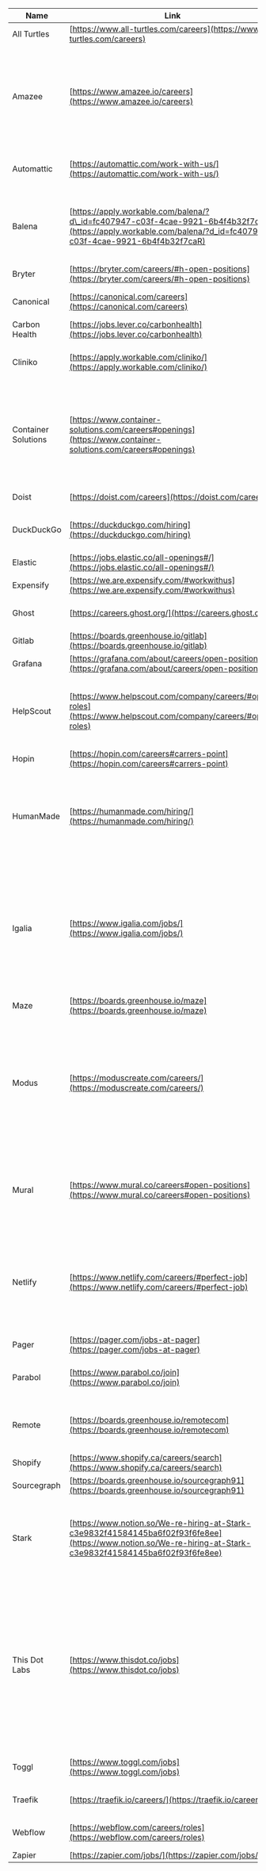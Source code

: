 | Name                | Link                                                                                                                                                            | Where                            | What they do                                                                                                                                                                           | Notes                                                                                           |
| ------------------- | --------------------------------------------------------------------------------------------------------------------------------------------------------------- | -------------------------------- | -------------------------------------------------------------------------------------------------------------------------------------------------------------------------------------- | ----------------------------------------------------------------------------------------------- |
| All Turtles         | [https://www.all-turtles.com/careers](https://www.all-turtles.com/careers)                                                                                      | Global                           | Mission driven product studio                                                                                                                                                          |                                                                                                 |
| Amazee              | [https://www.amazee.io/careers](https://www.amazee.io/careers)                                                                                                  | Global, by region                | Build, run, and scale high-performing and secure sites and web applications on the leading open source WebOps platform.                                                                |                                                                                                 |
| Automattic          | [https://automattic.com/work-with-us/](https://automattic.com/work-with-us/)                                                                                    | Global                           | The team behind Wordpress and Tumblr                                                                                                                                                   |                                                                                                 |
| Balena              | [https://apply.workable.com/balena/?d\_id=fc407947-c03f-4cae-9921-6b4f4b32f7caR](https://apply.workable.com/balena/?d_id=fc407947-c03f-4cae-9921-6b4f4b32f7caR) | Global                           | Technology stack to help you develop, deploy, and manage IoT projects at any scale.                                                                                                    |                                                                                                 |
| Bryter              | [https://bryter.com/careers/#h-open-positions](https://bryter.com/careers/#h-open-positions)                                                                    | Global                           | No code platform                                                                                                                                                                       |                                                                                                 |
| Canonical           | [https://canonical.com/careers](https://canonical.com/careers)                                                                                                  | Global, by region                | Open source goodness, Ubuntu!                                                                                                                                                          |                                                                                                 |
| Carbon Health       | [https://jobs.lever.co/carbonhealth](https://jobs.lever.co/carbonhealth)                                                                                        | Global, by department            | Heathcare                                                                                                                                                                              |                                                                                                 |
| Cliniko             | [https://apply.workable.com/cliniko/](https://apply.workable.com/cliniko/)                                                                                      | Global                           | Healthcare                                                                                                                                                                             | 30 hour weeks, no managers, no meetings                                                         |
| Container Solutions | [https://www.container-solutions.com/careers#openings](https://www.container-solutions.com/careers#openings)                                                    | Global                           | We bring culture, strategy and technology together to make sure your Cloud Native Transformation is done right.                                                                        |                                                                                                 |
| Doist               | [https://doist.com/careers](https://doist.com/careers)                                                                                                          | Global                           | Productivity software                                                                                                                                                                  |                                                                                                 |
| DuckDuckGo          | [https://duckduckgo.com/hiring](https://duckduckgo.com/hiring)                                                                                                  | Global                           | Websearch, but with privacy                                                                                                                                                            | Pay not localised, which is rare                                                                |
| Elastic             | [https://jobs.elastic.co/all-openings#/](https://jobs.elastic.co/all-openings#/)                                                                                |                                  | Free and open search                                                                                                                                                                   |                                                                                                 |
| Expensify           | [https://we.are.expensify.com/#workwithus](https://we.are.expensify.com/#workwithus)                                                                            | Global                           | Expenses software                                                                                                                                                                      |                                                                                                 |
| Ghost               | [https://careers.ghost.org/](https://careers.ghost.org/)                                                                                                        | Global, by timezone              | Web application for publishing                                                                                                                                                         | A nonprofit!                                                                                    |
| Gitlab              | [https://boards.greenhouse.io/gitlab](https://boards.greenhouse.io/gitlab)                                                                                      | Global, by region                | Version control                                                                                                                                                                        |                                                                                                 |
| Grafana             | [https://grafana.com/about/careers/open-positions/](https://grafana.com/about/careers/open-positions/)                                                          | Global                           | Observability                                                                                                                                                                          |                                                                                                 |
| HelpScout           | [https://www.helpscout.com/company/careers/#open-roles](https://www.helpscout.com/company/careers/#open-roles)                                                  | Global                           | Customer Support platform                                                                                                                                                              | Pay not localized, which is rare, aims to pay good US level salaries                            |
| Hopin               | [https://hopin.com/careers#carrers-point](https://hopin.com/careers#carrers-point)                                                                              | Global, by region                | Online events                                                                                                                                                                          |                                                                                                 |
| HumanMade           | [https://humanmade.com/hiring/](https://humanmade.com/hiring/)                                                                                                  | Global, by region                | Wordpress Agency                                                                                                                                                                       | Jobs are labelled by country in short description but job descriptions offer wider hiring goals |
| Igalia              | [https://www.igalia.com/jobs/](https://www.igalia.com/jobs/)                                                                                                    | Global                           | Igalia is an open source consultancy specialized in the development of innovative projects and solutions with desktop, mobile, and web technologies.                                   |                                                                                                 |
| Maze                | [https://boards.greenhouse.io/maze](https://boards.greenhouse.io/maze)                                                                                          | Global, by region                | Testing software                                                                                                                                                                       |                                                                                                 |
| Modus               | [https://moduscreate.com/careers/](https://moduscreate.com/careers/)                                                                                            | Global, by region                | Modus Create builds customer-centric products, processes, and platforms to help the world’s biggest brands succeed in the digital economy.                                             |                                                                                                 |
| Mural               | [https://www.mural.co/careers#open-positions](https://www.mural.co/careers#open-positions)                                                                      | Global                           | a digital workspace for visual collaboration, where everyone can do their best work together.                                                                                          |                                                                                                 |
| Netlify             | [https://www.netlify.com/careers/#perfect-job](https://www.netlify.com/careers/#perfect-job)                                                                    | Global                           | An intuitive Git-based workflow and powerful serverless platform to build, deploy, and collaborate on web apps                                                                         |                                                                                                 |
| Pager               | [https://pager.com/jobs-at-pager](https://pager.com/jobs-at-pager)                                                                                              | Global                           | Healthcare                                                                                                                                                                             |                                                                                                 |
| Parabol             | [https://www.parabol.co/join](https://www.parabol.co/join)                                                                                                      | Global                           | Tooling for retrospectives and agile working                                                                                                                                           |                                                                                                 |
| Remote              | [https://boards.greenhouse.io/remotecom](https://boards.greenhouse.io/remotecom)                                                                                | Global                           | Provides a platform for employers to hire internationally                                                                                                                              |                                                                                                 |
| Shopify             | [https://www.shopify.ca/careers/search](https://www.shopify.ca/careers/search)                                                                                  | Global                           | Ecommerce platform                                                                                                                                                                     |                                                                                                 |
| Sourcegraph         | [https://boards.greenhouse.io/sourcegraph91](https://boards.greenhouse.io/sourcegraph91)                                                                        | Global                           | Universal codesearch                                                                                                                                                                   |                                                                                                 |
| Stark               | [https://www.notion.so/We-re-hiring-at-Stark-c3e9832f41584145ba6f02f93f6fe8ee](https://www.notion.so/We-re-hiring-at-Stark-c3e9832f41584145ba6f02f93f6fe8ee)                                                                                                  | Global                           | Stark’s integrated suite of tools to make software products more accessible and compliant.                                                                                             | Global remote + 4 day weeks, what's not to love?                                                |
| This Dot Labs       | [https://www.thisdot.co/jobs](https://www.thisdot.co/jobs)                                                                                                      | Global                           | This Dot Labs provides architectural guidance, staff augmentation, on demand Subject Matter Experts, temporary CTOs, one-on-one pairing, mentorship, and open source strategy support. |                                                                                                 |
| Toggl               | [https://www.toggl.com/jobs](https://www.toggl.com/jobs)                                                                                                        | Global                           | Time management software                                                                                                                                                               |                                                                                                 |
| Traefik             | [https://traefik.io/careers/](https://traefik.io/careers/)                                                                                                      | Global, by region                | Making networking boring                                                                                                                                                               |                                                                                                 |
| Webflow             | [https://webflow.com/careers/roles](https://webflow.com/careers/roles)                                                                                          | Global, by region                | No code website builder                                                                                                                                                                |                                                                                                 |
| Zapier              | [https://zapier.com/jobs/](https://zapier.com/jobs/)          

